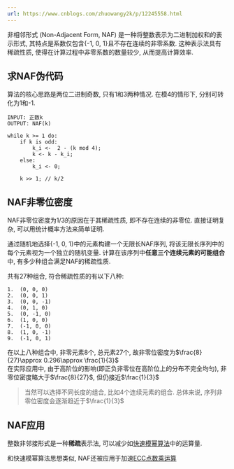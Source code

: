 ```yaml
---
url: https://www.cnblogs.com/zhuowangy2k/p/12245558.html
---
```


非相邻形式 (Non-Adjacent Form, NAF) 是一种将整数表示为二进制加权和的表示形式, 其特点是系数仅包含{-1, 0, 1}且不存在连续的非零系数. 这种表示法具有稀疏性质, 使得在计算过程中非零系数的数量较少, 从而提高计算效率. 

## 求NAF伪代码

算法的核心思路是两位二进制奇数, 只有1和3两种情况. 在模4的情形下, 分别可转化为1和-1.

```
INPUT: 正数k
OUTPUT: NAF(k)

while k >= 1 do:
	if k is odd:
		k_i <-  2 - (k mod 4);
		k <- k - k_i;
	else:
		k_i <- 0;
	
	k >> 1; // k/2
```

## NAF非零位密度

NAF非零位密度为1/3的原因在于其稀疏性质, 即不存在连续的非零位. 
直接证明复杂, 可以用统计概率方法来简单证明.

通过随机地选择{-1, 0, 1}中的元素构建一个无限长NAF序列, 将该无限长序列中的每个元素视为一个独立的随机变量. 计算在该序列中**任意三个连续元素的可能组合**中, 有多少种组合满足NAF的稀疏性质.

共有27种组合, 符合稀疏性质的有以下八种:
```
1.  (0, 0, 0)
2.  (0, 0, 1)
3.  (0, 0, -1)
4.  (0, 1, 0)
5.  (0, -1, 0)
6.  (1, 0, 0)
7.  (-1, 0, 0)
8.  (1, 0, -1)
9.  (-1, 0, 1)
```

在以上八种组合中, 非零元素8个, 总元素27个, 故非零位密度为$\frac{8}{27}\approx 0.296\approx \frac{1}{3}$  
在实际应用中, 由于高阶位的影响(即正负非零位在高阶位上的分布不完全均匀), 非零位密度略大于$\frac{8}{27}$, 但仍接近$\frac{1}{3}$

> 当然可以选择不同长度的组合, 比如4个连续元素的组合. 总体来说, 序列非零位密度会逐渐趋近于$\frac{1}{3}$


## NAF应用

整数非邻接形式是一种**稀疏**表示法, 可以减少如[快速模幂算法](快速模幂算法.md)中的运算量. 

和快速模幂算法思想类似, NAF还被应用于加速[ECC点数乘运算](../../Security/密码学/公钥密码/ECC/EC-Accelerate.md)